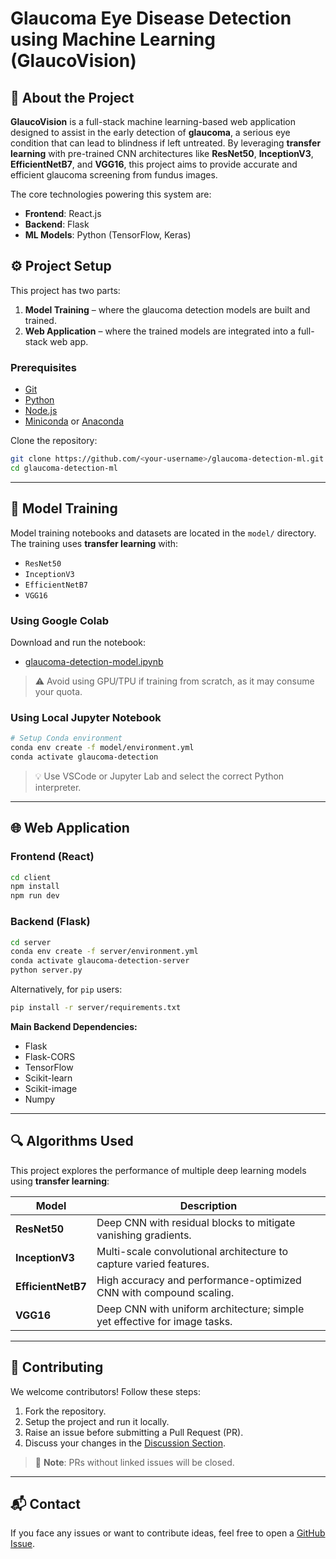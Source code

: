 # Glaucoma Eye Disease Detection using Machine Learning (GlaucoVision)

## 🧠 About the Project

**GlaucoVision** is a full-stack machine learning-based web application designed to assist in the early detection of **glaucoma**, a serious eye condition that can lead to blindness if left untreated. By leveraging **transfer learning** with pre-trained CNN architectures like **ResNet50**, **InceptionV3**, **EfficientNetB7**, and **VGG16**, this project aims to provide accurate and efficient glaucoma screening from fundus images.

The core technologies powering this system are:

* **Frontend**: React.js
* **Backend**: Flask
* **ML Models**: Python (TensorFlow, Keras)

## ⚙️ Project Setup

This project has two parts:

1. **Model Training** – where the glaucoma detection models are built and trained.
2. **Web Application** – where the trained models are integrated into a full-stack web app.

### Prerequisites

* [Git](https://git-scm.com/)
* [Python](https://www.python.org/)
* [Node.js](https://nodejs.org/en)
* [Miniconda](https://docs.anaconda.com/free/miniconda/) or [Anaconda](https://www.anaconda.com/)

Clone the repository:

```bash
git clone https://github.com/<your-username>/glaucoma-detection-ml.git
cd glaucoma-detection-ml
```

---

## 🧪 Model Training

Model training notebooks and datasets are located in the `model/` directory. The training uses **transfer learning** with:

* `ResNet50`
* `InceptionV3`
* `EfficientNetB7`
* `VGG16`

### Using Google Colab

Download and run the notebook:

* [glaucoma-detection-model.ipynb](model/glaucoma-detection-model.ipynb)

> ⚠️ Avoid using GPU/TPU if training from scratch, as it may consume your quota.

### Using Local Jupyter Notebook

```bash
# Setup Conda environment
conda env create -f model/environment.yml
conda activate glaucoma-detection
```

> 💡 Use VSCode or Jupyter Lab and select the correct Python interpreter.

---

## 🌐 Web Application

### Frontend (React)

```bash
cd client
npm install
npm run dev
```

### Backend (Flask)

```bash
cd server
conda env create -f server/environment.yml
conda activate glaucoma-detection-server
python server.py
```

Alternatively, for `pip` users:

```bash
pip install -r server/requirements.txt
```

**Main Backend Dependencies:**

* Flask
* Flask-CORS
* TensorFlow
* Scikit-learn
* Scikit-image
* Numpy

---

## 🔍 Algorithms Used

This project explores the performance of multiple deep learning models using **transfer learning**:

| Model              | Description                                                               |
| ------------------ | ------------------------------------------------------------------------- |
| **ResNet50**       | Deep CNN with residual blocks to mitigate vanishing gradients.            |
| **InceptionV3**    | Multi-scale convolutional architecture to capture varied features.        |
| **EfficientNetB7** | High accuracy and performance-optimized CNN with compound scaling.        |
| **VGG16**          | Deep CNN with uniform architecture; simple yet effective for image tasks. |

---

## 🙌 Contributing

We welcome contributors! Follow these steps:

1. Fork the repository.
2. Setup the project and run it locally.
3. Raise an issue before submitting a Pull Request (PR).
4. Discuss your changes in the [Discussion Section](https://github.com/<your-repo>/discussions).

> 🚫 **Note**: PRs without linked issues will be closed.

---

## 📬 Contact

If you face any issues or want to contribute ideas, feel free to open a [GitHub Issue](https://github.com/<your-repo>/issues).

